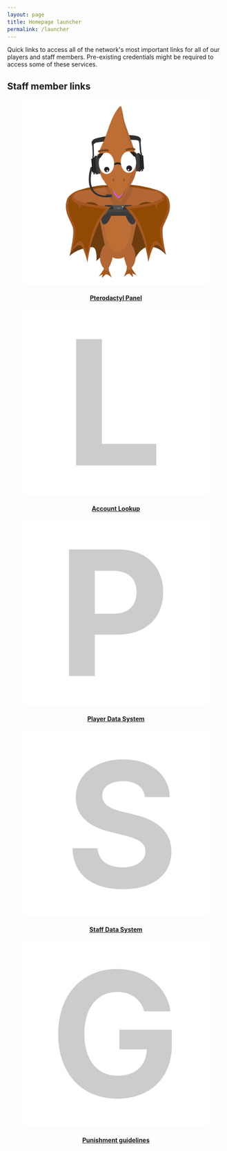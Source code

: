 ```yaml
---
layout: page
title: Homepage launcher
permalink: /launcher
---
```


Quick links to access all of the network's most important links for all of our players and staff members. Pre-existing credentials might be required to access some of these services.

## Staff member links
<center>
<div class="grid-container">
  <div class="grid grid--py-3">
    <div class="cell cell--4">
        <div>
            <a href="https://panel.darkst.one">
            <div class="card card--clickable">
                <div class="card__image">
                    <img class="image" src="../assets/images/pterodactyl.svg" style="max-width:85%;" alt="Pterodactyl panel"/>
                </div>
                <div class="card__content">
                    <div class="card__header">
                        <h4>Pterodactyl Panel</h4>
                    </div>
                </div>
            </div>
            </a>
        </div>
    </div>
    <div class="cell cell--4">
        <div>
            <a href="https://lookup.darkst.one">
            <div class="card card--clickable">
                <div class="card__image">
                    <img class="image" src="../assets/images/lookup.svg" style="max-width:85%;" alt="Account Lookup"/>
                </div>
                <div class="card__content">
                    <div class="card__header">
                        <h4>Account Lookup</h4>
                    </div>
                </div>
            </div>
            </a>
        </div>
    </div>
    <div class="cell cell--4">
        <div>
            <a href="{{ site.baseurl }}/pds">
            <div class="card card--clickable">
                <div class="card__image">
                    <img class="image" src="../assets/images/pds.svg" style="max-width:85%;" alt="Player Data System"/>
                </div>
                <div class="card__content">
                    <div class="card__header">
                        <h4>Player Data System</h4>
                    </div>
                </div>
            </div>
            </a>
        </div>
    </div>
    <div class="cell cell--4">
        <div>
            <a href="{{ site.baseurl }}/sds">
            <div class="card card--clickable">
                <div class="card__image">
                    <img class="image" src="../assets/images/sds.svg" style="max-width:85%;" alt="Staff Data System"/>
                </div>
                <div class="card__content">
                    <div class="card__header">
                        <h4>Staff Data System</h4>
                    </div>
                </div>
            </div>
            </a>
        </div>
    </div>
    <div class="cell cell--4">
        <div>
            <a href="{{ site.baseurl}}/hc/rules-and-regulations#punishment-guidelines">
            <div class="card card--clickable">
                <div class="card__image">
                    <img class="image" src="../assets/images/guidelines.svg" style="max-width:85%;" alt="Punishment guidelines"/>
                </div>
                <div class="card__content">
                    <div class="card__header">
                        <h4>Punishment guidelines</h4>
                    </div>
                </div>
            </div>
            </a>
        </div>
    </div>
  </div>
</div>
</center>

